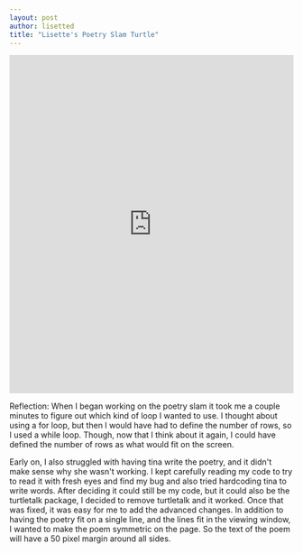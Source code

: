 ```yaml
---
layout: post
author: lisetted
title: "Lisette's Poetry Slam Turtle"
---
```


<iframe src="https://trinket.io/embed/python/ca0406bb16" width="100%" height="600" frameborder="0" marginwidth="0" marginheight="0" allowfullscreen></iframe>

Reflection:
When I began working on the poetry slam it took me a couple minutes to figure out which kind of loop I wanted to use. I thought about using a for loop, but then I would have had to define the number of rows, so I used a while loop. Though, now that I think about it again, I could have defined the number of rows as what would fit on the screen.

Early on, I also struggled with having tina write the poetry, and it didn't make sense why she wasn't working. I kept carefully reading my code to try to read it with fresh eyes and find my bug and also tried hardcoding tina to write words. After deciding it could still be my code, but it could also be the turtletalk package, I decided to remove turtletalk and it worked. Once that was fixed, it was easy for me to add the advanced changes. In addition to having the poetry fit on a single line, and the lines fit in the viewing window, I wanted to make the poem symmetric on the page. So the text of the poem will have a 50 pixel margin around all sides.
